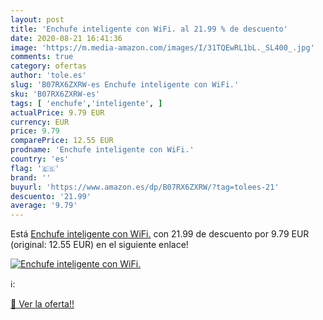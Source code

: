 ```yaml
---
layout: post
title: 'Enchufe inteligente con WiFi. al 21.99 % de descuento'
date: 2020-08-21 16:41:36
image: 'https://m.media-amazon.com/images/I/31TQEwRL1bL._SL400_.jpg'
comments: true
category: ofertas
author: 'tole.es'
slug: 'B07RX6ZXRW-es Enchufe inteligente con WiFi.'
sku: 'B07RX6ZXRW-es'
tags: [ 'enchufe','inteligente', ]
actualPrice: 9.79 EUR
currency: EUR
price: 9.79
comparePrice: 12.55 EUR
prodname: 'Enchufe inteligente con WiFi.'
country: 'es'
flag: '🇪🇸'
brand: ''
buyurl: 'https://www.amazon.es/dp/B07RX6ZXRW/?tag=tolees-21'
descuento: '21.99'
average: '9.79'
---
```


Está [Enchufe inteligente con WiFi.](https://www.amazon.es/dp/B07RX6ZXRW/?tag=tolees-21) con 21.99 de descuento por 9.79 EUR (original: 12.55 EUR) en el siguiente enlace!

[![Enchufe inteligente con WiFi.](https://m.media-amazon.com/images/I/31TQEwRL1bL._SL400_.jpg)](https://www.amazon.es/dp/B07RX6ZXRW/?tag=tolees-21)

ℹ️:


[🛒 Ver la oferta!!](https://www.amazon.es/dp/B07RX6ZXRW/?tag=tolees-21)
